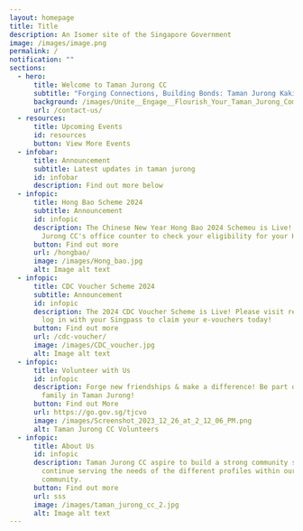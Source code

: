 ```yaml
---
layout: homepage
title: Title
description: An Isomer site of the Singapore Government
image: /images/image.png
permalink: /
notification: ""
sections:
  - hero:
      title: Welcome to Taman Jurong CC
      subtitle: "Forging Connections, Building Bonds: Taman Jurong Kakis"
      background: /images/Unite__Engage__Flourish_Your_Taman_Jurong_Community_Hub.png
      url: /contact-us/
  - resources:
      title: Upcoming Events
      id: resources
      button: View More Events
  - infobar:
      title: Announcement
      subtitle: Latest updates in taman jurong
      id: infobar
      description: Find out more below
  - infopic:
      title: Hong Bao Scheme 2024
      subtitle: Announcement
      id: infopic
      description: The Chinese New Year Hong Bao 2024 Schemeu is Live! Head to Taman
        Jurong CC's office counter to check your eligibility for your Hong Bao!
      button: Find out more
      url: /hongbao/
      image: /images/Hong_bao.jpg
      alt: Image alt text
  - infopic:
      title: CDC Voucher Scheme 2024
      subtitle: Announcement
      id: infopic
      description: The 2024 CDC Voucher Scheme is Live! Please visit redeem.gov.sg and
        log in with your Singpass to claim your e-vouchers today!
      button: Find out more
      url: /cdc-voucher/
      image: /images/CDC_voucher.jpg
      alt: Image alt text
  - infopic:
      title: Volunteer with Us
      id: infopic
      description: Forge new friendships & make a difference! Be part of our volunteer
        family in Taman Jurong!
      button: Find out More
      url: https://go.gov.sg/tjcvo
      image: /images/Screenshot_2023_12_26_at_2_12_06_PM.png
      alt: Taman Jurong CC Volunteers
  - infopic:
      title: About Us
      id: infopic
      description: Taman Jurong CC aspire to build a strong community spirit and
        continue serving the needs of the different profiles within our
        community.
      button: Find out more
      url: sss
      image: /images/taman_jurong_cc_2.jpg
      alt: Image alt text
---
```

